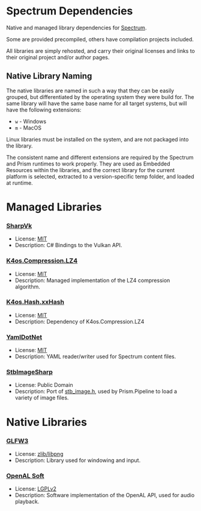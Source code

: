 # Spectrum Dependencies

Native and managed library dependencies for [Spectrum](https://github.com/SpectrumLib/Spectrum). 

Some are provided precompiled, others have compilation projects included.

All libraries are simply rehosted, and carry their original licenses and links to their original project and/or author pages.

## Native Library Naming

The native libraries are named in such a way that they can be easily grouped, but differentiated by the operating system they were build for. The same library will have the same base name for all target systems, but will have the following extensions:

* `w` - Windows
* `m` - MacOS

Linux libraries must be installed on the system, and are not packaged into the library.

The consistent name and different extensions are required by the Spectrum and Prism runtimes to work properly. They are used as Embedded Resources within the libraries, and the correct library for the current platform is selected, extracted to a version-specific temp folder, and loaded at runtime.

# Managed Libraries

### [SharpVk](https://github.com/FacticiusVir/SharpVk)

* License: [MIT](https://github.com/FacticiusVir/SharpVk/blob/master/LICENSE)
* Description: C# Bindings to the Vulkan API.

### [K4os.Compression.LZ4](https://github.com/MiloszKrajewski/K4os.Compression.LZ4)

* License: [MIT](https://github.com/MiloszKrajewski/K4os.Compression.LZ4/blob/master/LICENSE)
* Description: Managed implementation of the LZ4 compression algorithm.

### [K4os.Hash.xxHash](https://github.com/MiloszKrajewski/K4os.Hash.xxHash)

* License: [MIT](https://github.com/MiloszKrajewski/K4os.Hash.xxHash/blob/master/LICENSE)
* Description: Dependency of K4os.Compression.LZ4

### [YamlDotNet](https://github.com/aaubry/YamlDotNet)

* License: [MIT](https://github.com/aaubry/YamlDotNet/blob/master/LICENSE.txt)
* Description: YAML reader/writer used for Spectrum content files.

### [StbImageSharp](https://github.com/StbSharp/StbImageSharp)

* License: Public Domain
* Description: Port of [stb_image.h](https://github.com/nothings/stb/blob/master/stb_image.h), used by Prism.Pipeline to load a variety of image files.

# Native Libraries

### [GLFW3](https://www.glfw.org/)

* License: [zlib/libpng](https://github.com/glfw/glfw/blob/master/LICENSE.md)
* Description: Library used for windowing and input.

### [OpenAL Soft](https://kcat.strangesoft.net/openal.html)

* License: [LGPLv2](https://github.com/kcat/openal-soft/blob/master/COPYING)
* Description: Software implementation of the OpenAL API, used for audio playback.